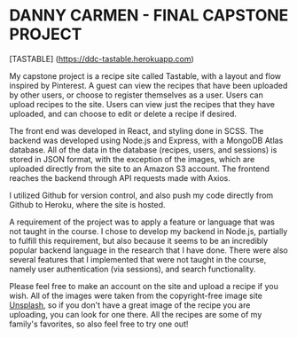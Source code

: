 # DANNY CARMEN - FINAL CAPSTONE PROJECT

[TASTABLE] (https://ddc-tastable.herokuapp.com)

My capstone project is a recipe site called Tastable, with a layout and flow inspired by Pinterest. A guest can view the recipes that have been uploaded by other users, or choose to register themselves as a user. Users can upload recipes to the site. Users can view just the recipes that they have uploaded, and can choose to edit or delete a recipe if desired.

The front end was developed in React, and styling done in SCSS. The backend was developed using Node.js and Express, with a MongoDB Atlas database. All of the data in the database (recipes, users, and sessions) is stored in JSON format, with the exception of the images, which are uploaded directly from the site to an Amazon S3 account. The frontend reaches the backend through API requests made with Axios.

I utilized Github for version control, and also push my code directly from Github to Heroku, where the site is hosted.

A requirement of the project was to apply a feature or language that was not taught in the course. I chose to develop my backend in Node.js, partially to fulfill this requirement, but also because it seems to be an incredibly popular backend language in the research that I have done. There were also several features that I implemented that were not taught in the course, namely user authentication (via sessions), and search functionality.

Please feel free to make an account on the site and upload a recipe if you wish. All of the images were taken from the copyright-free image site [Unsplash](https://unsplash.com/), so if you don't have a great image of the recipe you are uploading, you can look for one there. All the recipes are some of my family's favorites, so also feel free to try one out!
